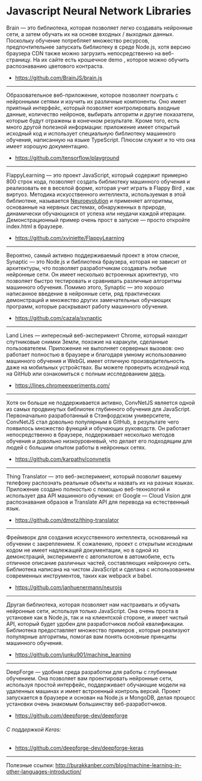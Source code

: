 # Javascript Neural Network Libraries

Brain — это библиотека, которая позволяет легко создавать нейронные сети, а затем обучать их на основе входных / выходных данных. Поскольку обучение потребляет множество ресурсов, предпочтительнее запускать библиотеку в среде Node.js, хотя версию браузера CDN также можно загрузить непосредственно на веб-страницу. На их сайте есть крошечное demo , которое можно обучить распознаванию цветового контраста.
- https://github.com/BrainJS/brain.js
---

Образовательное веб-приложение, которое позволяет поиграть с нейронными сетями и изучить их различные компоненты. Оно имеет приятный интерфейс, который позволяет контролировать входные данные, количество нейронов, выбирать алгоритм и другие показатели, которые будут отражены в конечном результате. Кроме того, есть много другой полезной информации: приложение имеет открытый исходный код и использует специальную библиотеку машинного обучения, написанную на языке TypeScript. Плюсом служит и то что она имеет хорошую документацию.
- https://github.com/tensorflow/playground
---

FlappyLearning — это проект JavaScript, который содержит примерно 800 строк кода, позволяет создать библиотеку машинного обучения и реализовать ее в веселой форме, которая учит играть в Flappy Bird , как виртуоз. Методика искусственного интеллекта, используемая в этой библиотеке, называется [Neuroevolution](http://www.scholarpedia.org/article/Neuroevolution) и применяет алгоритмы, основанные на нервных системах, обнаруженных в природе, динамически обучающихся от успеха или неудачи каждой итерации. Демонстрационный пример очень прост в запуске — просто откройте index.html в браузере.
- https://github.com/xviniette/FlappyLearning
---

Вероятно, самый активно поддерживаемый проект в этом списке, Synaptic — это Node.js и библиотека браузера, которая не зависит от архитектуры, что позволяет разработчикам создавать любые нейронные сети. Он имеет несколько встроенных архитектур, что позволяет быстро тестировать и сравнивать различные алгоритмы машинного обучения. Помимо этого, Synaptic — это хорошо написанное введение в нейронные сети, ряд практических демонстраций и множество других замечательных обучающих программ, которые раскрывают работу машинного обучения.
- https://github.com/cazala/synaptic
---

Land Lines — интересный веб-эксперимент Chrome, который находит спутниковые снимки Земли, похожие на каракули, сделанные пользователем. Приложение не выполняет серверных вызовов: оно работает полностью в браузере и благодаря умному использованию машинного обучения и WebGL имеет отличную производительность даже на мобильных устройствах. Вы можете проверить исходный код на GitHub или ознакомиться с полным исследованием [здесь](https://developers.google.com/web/showcase/2016/land-lines).
- https://lines.chromeexperiments.com/
---

Хотя он больше не поддерживается активно, ConvNetJS является одной из самых продвинутых библиотек глубинного обучения для JavaScript. Первоначально разработанный в Стэнфордском университете, ConvNetJS стал довольно популярным в GitHub, в результате чего появилось множество функций и обучающих руководств. Он работает непосредственно в браузере, поддерживает несколько методов обучения и довольно низкоуровневый, что делает его подходящим для людей с большим опытом работы в нейронных сетях.
- https://github.com/karpathy/convnetjs
---

Thing Translator — это веб-эксперимент, который позволит вашему телефону распознать реальные объекты и назвать их на разных языках. Приложение создано полностью с помощью веб-технологий и использует два API машинного обучения: от Google — Cloud Vision для распознавания образов и Translate API для перевода на естественный язык.
- https://github.com/dmotz/thing-translator
---

Фреймворк для создания искусственного интеллекта, основанный на обучении с закреплением. К сожалению, проект с открытым исходным кодом не имеет надлежащей документации, но в одной из демонстраций, эксперименте с автопилотом в автомобиле, есть отличное описание различных частей, составляющих нейронную сеть. Библиотека написана на чистом JavaScript и сделана с использованием современных инструментов, таких как webpack и babel.
- https://github.com/janhuenermann/neurojs
---

Другая библиотека, которая позволяет нам настраивать и обучать нейронные сети, используя только JavaScript. Она очень проста в установке как в Node.js, так и на клиентской стороне, и имеет чистый API, который будет удобен для разработчиков любой квалификации. Библиотека предоставляет множество примеров , которые реализуют популярные алгоритмы, помогая вам понять основные принципы машинного обучения.
- https://github.com/junku901/machine_learning
---

DeepForge — удобная среда разработки для работы с глубинным обучением. Она позволяет вам проектировать нейронные сети, используя простой интерфейс, поддерживает обучающие модели на удаленных машинах и имеет встроенный контроль версий. Проект запускается в браузере и основан на Node.js и MongoDB, делая процесс установки очень знакомым большинству веб-разработчиков.
- https://github.com/deepforge-dev/deepforge

###### C поддержкой Keras:
- https://github.com/deepforge-dev/deepforge-keras
---

Полезные ссылки:
http://burakkanber.com/blog/machine-learning-in-other-languages-introduction/


